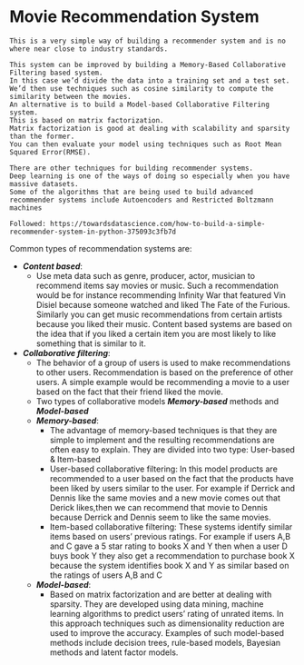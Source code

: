 # Movie Recommendation System


```
This is a very simple way of building a recommender system and is no where near close to industry standards.

This system can be improved by building a Memory-Based Collaborative Filtering based system.
In this case we’d divide the data into a training set and a test set.
We’d then use techniques such as cosine similarity to compute the similarity between the movies.
An alternative is to build a Model-based Collaborative Filtering system.
This is based on matrix factorization.
Matrix factorization is good at dealing with scalability and sparsity than the former.
You can then evaluate your model using techniques such as Root Mean Squared Error(RMSE).

There are other techniques for building recommender systems.
Deep learning is one of the ways of doing so especially when you have massive datasets.
Some of the algorithms that are being used to build advanced recommender systems include Autoencoders and Restricted Boltzmann machines

Followed: https://towardsdatascience.com/how-to-build-a-simple-recommender-system-in-python-375093c3fb7d
```
Common types of recommendation systems are:
* **_Content based_**:
    * Use meta data such as genre, producer, actor, musician to recommend items say movies or music.
        Such a recommendation would be for instance recommending Infinity War that featured Vin Disiel
        because someone watched and liked The Fate of the Furious. 
        Similarly you can get music recommendations from certain artists because you liked their music. 
        Content based systems are based on the idea that if you liked a certain item you are most likely to like something that is similar to it.
* **_Collaborative filtering_**: 
    * The behavior of a group of users is used to make recommendations to other users. 
        Recommendation is based on the preference of other users. 
        A simple example would be recommending a movie to a user based on the fact that their friend liked the movie.
    * Two types of collaborative models **_Memory-based_** methods and **_Model-based_**
    * **_Memory-based_**:
        * The advantage of memory-based techniques is that they are simple to implement and the resulting recommendations are often easy to explain. They are divided into two type: User-based & Item-based
        * User-based collaborative filtering: In this model products are recommended to a user based on the fact that the products have been liked by users similar to the user. For example if Derrick and Dennis like the same movies and a new movie comes out that Derick likes,then we can recommend that movie to Dennis because Derrick and Dennis seem to like the same movies.
        * Item-based collaborative filtering: These systems identify similar items based on users’ previous ratings. For example if users A,B and C gave a 5 star rating to books X and Y then when a user D buys book Y they also get a recommendation to purchase book X because the system identifies book X and Y as similar based on the ratings of users A,B and C
    * **_Model-based_**:
        * Based on matrix factorization and are better at dealing with sparsity. They are developed using data mining, machine learning algorithms to predict users’ rating of unrated items. In this approach techniques such as dimensionality reduction are used to improve the accuracy. Examples of such model-based methods include decision trees, rule-based models, Bayesian methods and latent factor models.
